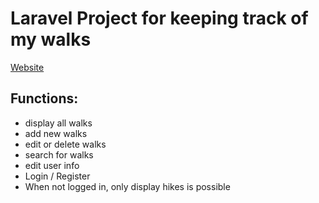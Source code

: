 # Laravel Project for keeping track of my walks  
[Website](http://hiking.geert-timmmermans.be)
## Functions:
- display all walks
- add new walks
- edit or delete walks
- search for walks
- edit user info
- Login / Register
- When not logged in, only display hikes is possible